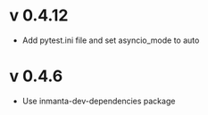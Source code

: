 # v 0.4.12
- Add pytest.ini file and set asyncio_mode to auto
# v 0.4.6
- Use inmanta-dev-dependencies package
